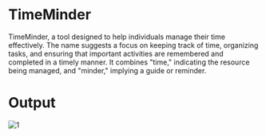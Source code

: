 # TimeMinder

TimeMinder, a tool designed to help individuals manage their time effectively. The name suggests a focus on keeping track of time, organizing tasks, and ensuring that important activities are remembered and completed in a timely manner. It combines "time," indicating the resource being managed, and "minder," implying a guide or reminder.

# Output
![1](https://github.com/user-attachments/assets/17c70f57-6804-403b-82c1-b04ce4c9bfa1)
